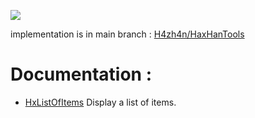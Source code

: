 [![](https://jitpack.io/v/H4zh4n/HaxHanTools.svg)](https://jitpack.io/#H4zh4n/HaxHanTools)

implementation is in main branch :
[H4zh4n/HaxHanTools](https://github.com/H4zh4n/HaxHanTools)


# Documentation : 
* [HxListOfItems](list_of_items) Display a list of items.
